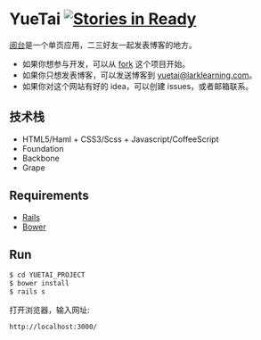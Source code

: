 YueTai [![Stories in Ready](https://badge.waffle.io/wendycan/yuetai.wendycan.org.svg?label=ready&title=Ready)](http://waffle.io/wendycan/yuetai.larklearning.com)
===========================
[阅台](http://yuetai.larklearning.com)是一个单页应用，二三好友一起发表博客的地方。

* 如果你想参与开发，可以从 [fork](https://github.com/wendycan/yuetai.larklearning.com/fork) 这个项目开始。
* 如果你只想发表博客，可以发送博客到 yuetai@larklearning.com。
* 如果你对这个网站有好的 idea，可以创建 issues，或者邮箱联系。

技术栈
---------
* HTML5/Haml + CSS3/Scss + Javascript/CoffeeScript
* Foundation
* Backbone
* Grape

Requirements
---------
* [Rails](https://github.com/rails/rails)
* [Bower](https://github.com/bower/bower)

Run
---------
~~~ sh
$ cd YUETAI_PROJECT
$ bower install
$ rails s
~~~

打开浏览器，输入网址:

~~~
http://localhost:3000/
~~~
